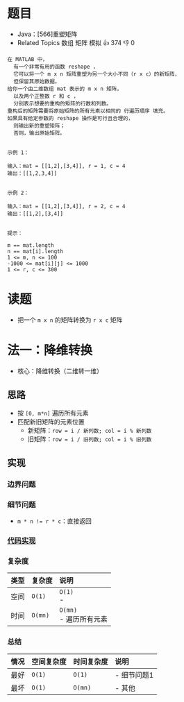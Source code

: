 # 题目

- Java：[566]重塑矩阵
- Related Topics 数组 矩阵 模拟 👍 374 👎 0

```text
在 MATLAB 中，
  有一个非常有用的函数 reshape ，
  它可以将一个 m x n 矩阵重塑为另一个大小不同（r x c）的新矩阵，
  但保留其原始数据。 
给你一个由二维数组 mat 表示的 m x n 矩阵，
  以及两个正整数 r 和 c ，
  分别表示想要的重构的矩阵的行数和列数。 
重构后的矩阵需要将原始矩阵的所有元素以相同的 行遍历顺序 填充。 
如果具有给定参数的 reshape 操作是可行且合理的，
  则输出新的重塑矩阵；
  否则，输出原始矩阵。 


示例 1： 

输入：mat = [[1,2],[3,4]], r = 1, c = 4
输出：[[1,2,3,4]]


示例 2： 

输入：mat = [[1,2],[3,4]], r = 2, c = 4
输出：[[1,2],[3,4]]


提示： 

m == mat.length 
n == mat[i].length 
1 <= m, n <= 100 
-1000 <= mat[i][j] <= 1000 
1 <= r, c <= 300 
```

# 读题

- 把一个 `m x n` 的矩阵转换为 `r x c` 矩阵

# 法一：降维转换

- 核心：降维转换（二维转一维）

## 思路

- 按 `[0, m*n]` 遍历所有元素
- 匹配新旧矩阵的元素位置
  - 新矩阵：`row = i / 新列数; col = i % 新列数`
  - 旧矩阵：`row = i / 旧列数; col = i % 旧列数`

## 实现

### 边界问题

### 细节问题

- `m * n != r * c`：直接返回

### [代码实现](Demo01.java)

### 复杂度

类型 | 复杂度 | 说明
:--- |:--- |:---
空间 | `O(1)` | `O(1)` </br> -
时间 | `O(mn)` | `O(mn)` </br> - 遍历所有元素

### 总结

情况 | 空间复杂度 | 时间复杂度 | 说明
:--- |:--- |:--- |:---
最好 | `O(1)` | `O(1)` | - 细节问题1
最坏 | `O(1)` | `O(mn)` | - 其他
